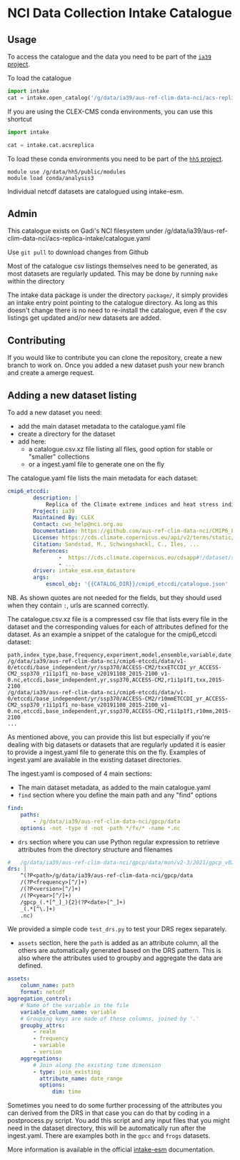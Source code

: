 # NCI Data Collection Intake Catalogue

## Usage

To access the catalogue and the data you need to be part of the [`ia39` project](https://my.nci.org.au/mancini/project/ia39).

To load the catalogue

```python
import intake
cat = intake.open_catalog('/g/data/ia39/aus-ref-clim-data-nci/acs-replica-intake/catalogue.yaml') 
```
If you are using the CLEX-CMS conda environments, you can use this shortcut
```python
import intake

cat = intake.cat.acsreplica
```
To load these conda environments you need to be part of the [`hh5` project](https://my.nci.org.au/mancini/project/hh5).

```
module use /g/data/hh5/public/modules
module load conda/analysis3
```

Individual netcdf datasets are catalogued using intake-esm.

## Admin

This catalogue exists on Gadi's NCI filesystem under /g/data/ia39/aus-ref-clim-data-nci/acs-replica-intake/catalogue.yaml

Use `git pull` to download changes from Github

Most of the catalogue csv listings themselves need to be generated, as most datasets are regularly updated.
This may be done by running `make` within the directory

The intake data package is under the directory `package/`, it simply provides
an intake entry point pointing to the catalogue directory.
As long as this doesn't change there is no need to re-install the catalogue, even if the csv listings get updated and/or new datasets are added.


## Contributing

If you would like to contribute you can clone the repository, create a new branch to work on. Once you added a new dataset push your new branch and create a amerge request.

## Adding a new dataset listing 

To add a new dataset you need:

* add the main dataset metadata to the catalogue.yaml file
* create a directory for the dataset
* add here:
    * a catalogue.csv.xz file listing all files, good option for stable or "smaller" collections
    * or a ingest.yaml file to generate one on the fly

The catalogue.yaml file lists the main metadata for each dataset:

```yaml
cmip6_etccdi:
        description: |
            Replica of the Climate extreme indices and heat stress indicators derived from CMIP6 ...
        Project: ia39
        Maintained By: CLEX
        Contact: cws_help@nci.org.au
        Documentation: https://github.com/aus-ref-clim-data-nci/CMIP6_ETCCDI
        License: https://cds.climate.copernicus.eu/api/v2/terms/static/cicero-cmip6-indicators-licence.pdf
        Citation: Sandstad, M., Schwingshackl, C., Iles, ...
        References:
                -  https://cds.climate.copernicus.eu/cdsapp#!/dataset/sis-extreme-indices-cmip6?tab=overview
                - ... 
        driver: intake_esm.esm_datastore
        args:
            esmcol_obj: '{{CATALOG_DIR}}/cmip6_etccdi/catalogue.json'
```
NB. As shown quotes are not needed for the fields, but they should used when they contain `:`, urls are scanned correctly.

The catalogue.csv.xz file is a compressed csv file that lists every file in the dataset and the corresponding values for each of attributes defined for the dataset.
As an example a snippet of the catalogue for the cmip6_etccdi dataset:

```csv
path,index_type,base,frequency,experiment,model,ensemble,variable,date_range
/g/data/ia39/aus-ref-clim-data-nci/cmip6-etccdi/data/v1-0/etccdi/base_independent/yr/ssp370/ACCESS-CM2/txxETCCDI_yr_ACCESS-CM2_ssp370_r1i1p1f1_no-base_v20191108_2015-2100_v1-0.nc,etccdi,base_independent,yr,ssp370,ACCESS-CM2,r1i1p1f1,txx,2015-2100
/g/data/ia39/aus-ref-clim-data-nci/cmip6-etccdi/data/v1-0/etccdi/base_independent/yr/ssp370/ACCESS-CM2/r10mmETCCDI_yr_ACCESS-CM2_ssp370_r1i1p1f1_no-base_v20191108_2015-2100_v1-0.nc,etccdi,base_independent,yr,ssp370,ACCESS-CM2,r1i1p1f1,r10mm,2015-2100
...
```

As mentioned above, you can provide this list but especially if you're dealing with big datasets or datasets that are regularly updated it is easier to provide a ingest.yaml file to generate this on the fly.
Examples of ingest.yaml are available in the existing dataset directories.

The ingest.yaml is composed of 4 main sections:
* The main dataset metadata, as added to the main catalogue.yaml
* `find` section where you define the main path and any "find" options

```yaml
find:
    paths:
        - /g/data/ia39/aus-ref-clim-data-nci/gpcp/data
    options: -not -type d -not -path */fx/* -name *.nc
```

* `drs` section where you can use Python regular expression to retrieve attributes from the directory structure and filenames
```yaml
#   /g/data/ia39/aus-ref-clim-data-nci/gpcp/data/mon/v2-3/2021/gpcp_v02r03_monthly_d202106_c20210907.nc
drs: |
    ^(?P<path>/g/data/ia39/aus-ref-clim-data-nci/gpcp/data
    /(?P<frequency>[^/]+)
    /(?P<version>[^/]+)
    /(?P<year>[^/]+)
    /gpcp_(.*[^_]_){2}(?P<date>[^_]+)
    _(.*[^\.]+)
    .nc)
```
 
We provided a simple code `test_drs.py` to test your DRS regex separately.
 
* `assets` section, here the `path` is added as an attribute column, all the others are automatically generated based on the DRS pattern. This is also where the attributes used to groupby and aggregate the data are defined.

```yaml
assets:
    column_name: path
    format: netcdf
aggregation_control:
    # Name of the variable in the file
    variable_column_name: variable
    # Grouping keys are made of these columns, joined by '.'
    groupby_attrs:
        - realm
        - frequency
        - variable
        - version
    aggregations:
        # Join along the existing time dimension
        - type: join_existing
          attribute_name: date_range
          options:
              dim: time
```

Sometimes you need to do some further processing of the attributes you can derived from the DRS in that case you can do that by coding in a postprocess.py script. You add this script and any input files that you might need in the dataset directory, this will be automatically run after the ingest.yaml. There are examples both in the `gpcc` and `frogs` datasets. 

More information is available in the official [intake-esm](https://intake-esm.readthedocs.io/en/latest/) documentation.

